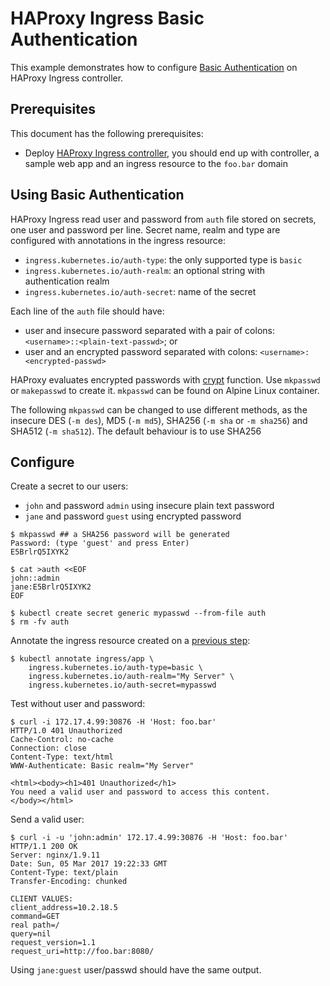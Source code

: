 # HAProxy Ingress Basic Authentication

This example demonstrates how to configure
[Basic Authentication](https://tools.ietf.org/html/rfc2617) on
HAProxy Ingress controller.

## Prerequisites

This document has the following prerequisites:

* Deploy [HAProxy Ingress controller](/examples/deployment/haproxy), you should
end up with controller, a sample web app and an ingress resource to the `foo.bar`
domain

## Using Basic Authentication

HAProxy Ingress read user and password from `auth` file stored on secrets, one user
and password per line. Secret name, realm and type are configured with annotations
in the ingress resource:

* `ingress.kubernetes.io/auth-type`: the only supported type is `basic`
* `ingress.kubernetes.io/auth-realm`: an optional string with authentication realm
* `ingress.kubernetes.io/auth-secret`: name of the secret

Each line of the `auth` file should have:

* user and insecure password separated with a pair of colons: `<username>::<plain-text-passwd>`; or
* user and an encrypted password separated with colons: `<username>:<encrypted-passwd>`

HAProxy evaluates encrypted passwords with
[crypt](http://man7.org/linux/man-pages/man3/crypt.3.html) function. Use `mkpasswd` or
`makepasswd` to create it. `mkpasswd` can be found on Alpine Linux container.

The following `mkpasswd` can be changed to use different methods, as the insecure DES (`-m des`), MD5 (`-m md5`), SHA256 (`-m sha` or `-m sha256`) and SHA512 (`-m sha512`). The default behaviour is to use SHA256

## Configure

Create a secret to our users:

* `john` and password `admin` using insecure plain text password
* `jane` and password `guest` using encrypted password

```console
$ mkpasswd ## a SHA256 password will be generated
Password: (type 'guest' and press Enter)
E5BrlrQ5IXYK2

$ cat >auth <<EOF
john::admin
jane:E5BrlrQ5IXYK2
EOF

$ kubectl create secret generic mypasswd --from-file auth
$ rm -fv auth
```

Annotate the ingress resource created on a [previous step](/examples/deployment/haproxy):

```console
$ kubectl annotate ingress/app \
    ingress.kubernetes.io/auth-type=basic \
    ingress.kubernetes.io/auth-realm="My Server" \
    ingress.kubernetes.io/auth-secret=mypasswd
```

Test without user and password:

```console
$ curl -i 172.17.4.99:30876 -H 'Host: foo.bar'
HTTP/1.0 401 Unauthorized
Cache-Control: no-cache
Connection: close
Content-Type: text/html
WWW-Authenticate: Basic realm="My Server"

<html><body><h1>401 Unauthorized</h1>
You need a valid user and password to access this content.
</body></html>
```

Send a valid user:

```console
$ curl -i -u 'john:admin' 172.17.4.99:30876 -H 'Host: foo.bar'
HTTP/1.1 200 OK
Server: nginx/1.9.11
Date: Sun, 05 Mar 2017 19:22:33 GMT
Content-Type: text/plain
Transfer-Encoding: chunked

CLIENT VALUES:
client_address=10.2.18.5
command=GET
real path=/
query=nil
request_version=1.1
request_uri=http://foo.bar:8080/
```

Using `jane:guest` user/passwd should have the same output.


